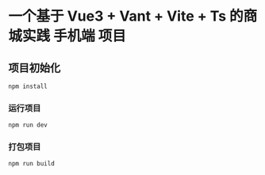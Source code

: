 # 一个基于 Vue3 + Vant + Vite + Ts 的商城实践 手机端 项目
## 项目初始化

```sh
npm install
```

### 运行项目

```sh
npm run dev
```

### 打包项目

```sh
npm run build
```
